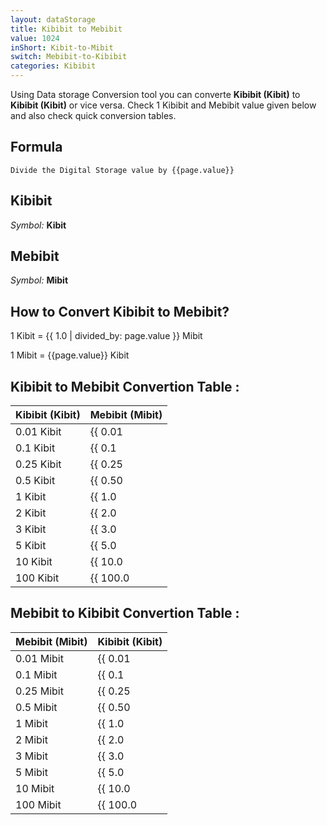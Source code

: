 ```yaml
---
layout: dataStorage
title: Kibibit to Mebibit
value: 1024
inShort: Kibit-to-Mibit
switch: Mebibit-to-Kibibit
categories: Kibibit
---
```


Using Data storage Conversion tool you can converte **Kibibit (Kibit)** to **Kibibit (Kibit)** or vice versa. Check 1 Kibibit and Mebibit value given below and also check quick conversion tables.

## Formula
`Divide the Digital Storage value by {{page.value}}`

## Kibibit
*Symbol:* **Kibit**

## Mebibit
*Symbol:* **Mibit**

## How to Convert Kibibit to Mebibit?

1 Kibit = {{ 1.0 | divided_by: page.value }} Mibit

1 Mibit = {{page.value}} Kibit


## Kibibit to Mebibit Convertion Table :

| Kibibit (Kibit) | Mebibit (Mibit) |
| ---- | ---- |
| 0.01 Kibit | {{ 0.01 | divided_by: page.value }} Mibit |
| 0.1 Kibit | {{ 0.1 | divided_by: page.value }} Mibit |
| 0.25 Kibit | {{ 0.25 | divided_by: page.value }} Mibit |
| 0.5 Kibit | {{ 0.50 | divided_by: page.value }} Mibit |
| 1 Kibit | {{ 1.0 | divided_by: page.value }} Mibit |
| 2 Kibit | {{ 2.0 | divided_by: page.value }} Mibit |
| 3 Kibit | {{ 3.0 | divided_by: page.value }} Mibit |
| 5 Kibit | {{ 5.0 | divided_by: page.value }} Mibit |
| 10 Kibit | {{ 10.0 | divided_by: page.value }} Mibit |
| 100 Kibit | {{ 100.0 | divided_by: page.value }} Mibit |

## Mebibit to Kibibit Convertion Table :

| Mebibit (Mibit) | Kibibit (Kibit) |
| ---- | ---- |
| 0.01 Mibit | {{ 0.01 | times: page.value }} Kibit |
| 0.1 Mibit | {{ 0.1 | times: page.value }} Kibit |
| 0.25 Mibit | {{ 0.25 | times: page.value }} Kibit |
| 0.5 Mibit | {{ 0.50 | times: page.value }} Kibit |
| 1 Mibit | {{ 1.0 | times: page.value }} Kibit |
| 2 Mibit | {{ 2.0 | times: page.value }} Kibit |
| 3 Mibit | {{ 3.0 | times: page.value }} Kibit |
| 5 Mibit | {{ 5.0 | times: page.value }} Kibit |
| 10 Mibit | {{ 10.0 | times: page.value }} Kibit |
| 100 Mibit | {{ 100.0 | times: page.value }} Kibit |


<script>
document.getElementById('selectInput')[3].selected = true
document.getElementById('selectOutput')[7].selected = true
</script>
